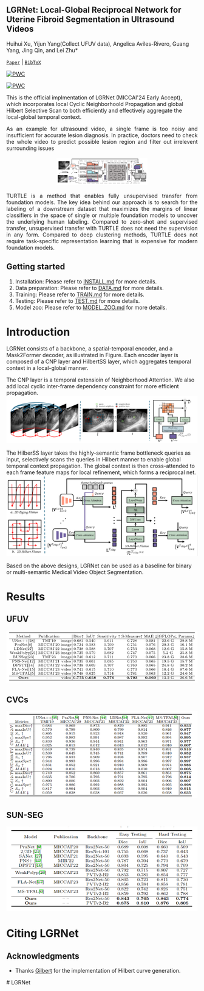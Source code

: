 
## LGRNet: Local-Global Reciprocal Network for Uterine Fibroid Segmentation in Ultrasound Videos 
Huihui Xu, Yijun Yang(Collect UFUV data), Angelica Aviles-Rivero, Guang Yang, Jing Qin, and Lei Zhu*


[`Paper`](https://arxiv.org/abs/2407.05703) | [`BibTeX`](#citing) 

[![PWC](https://img.shields.io/endpoint.svg?url=https://paperswithcode.com/badge/lgrnet-local-global-reciprocal-network-for/video-polyp-segmentation-on-sun-seg-easy-1)](https://paperswithcode.com/sota/video-polyp-segmentation-on-sun-seg-easy-1?p=lgrnet-local-global-reciprocal-network-for)
	
[![PWC](https://img.shields.io/endpoint.svg?url=https://paperswithcode.com/badge/lgrnet-local-global-reciprocal-network-for/video-polyp-segmentation-on-sun-seg-hard-1)](https://paperswithcode.com/sota/video-polyp-segmentation-on-sun-seg-hard-1?p=lgrnet-local-global-reciprocal-network-for)


This is the official implmentation of LGRNet (MICCAI'24 Early Accept), which incorporates local Cyclic Neighborhoold Propagation and global Hilbert Selective Scan to both efficiently and effectively aggregate the local-global temporal context. 

<div align="justify">As an example for ultrasound video, a single frame is too noisy and insufficient for accurate lesion diagnosis. In practice, doctors need to check the whole video to predict possible lesion region and filter out irrelevent surrounding issues </div>
</br>
<div align="center" style="padding: 0 100pt">
<img src="assets/images/pipeline.png">
</div>
</br>
<div align="justify">TURTLE is a method that enables fully unsupervised transfer from foundation models. The key idea behind our approach is to search for the labeling of a downstream dataset that maximizes the margins of linear classifiers in the space of single or multiple foundation models to uncover the underlying human labeling. Compared to zero-shot and supervised transfer, unsupervised transfer with TURTLE does not need the supervision in any form. Compared to deep clustering methods, TURTLE does not require task-specific representation learning that is expensive for modern foundation models.</div>


## Getting started

1. Installation: Please refer to [INSTALL.md](assets/INSTALL.md) for more details.
2. Data preparation: Please refer to [DATA.md](assets/DATA.md) for more details.
3. Training: Please refer to [TRAIN.md](assets/TRAIN.md) for more details.
4. Testing: Please refer to [TEST.md](assets/TEST.md) for more details. 
5. Model zoo: Please refer to [MODEL_ZOO.md](assets/MODEL_ZOO.md) for more details.

# Introduction 

LGRNet consists of a backbone, a spatial-temporal encoder, and a Mask2Former decoder, as illustrated in Figure. Each encoder layer is composed of a CNP layer and HilbertSS layer, which aggregates temporal context in a local-global manner.


The CNP layer is a temporal extensioin of Neighborhood Attention. We also add local cyclic inter-frame dependency constraint for more efficient propagation.
![CNP](assets/images/cnp.png)

The HilberSS layer takes the highly-semantic frame bottleneck queries as input, selectively scans the queries in Hilbert manner to enable global temporal context propagation. The global context is then cross-attended to each frame feature maps for local refinement, which forms a reciprocal net.
![HilbertSS](assets/images/hilbert.png)


Based on the above designs, LGRNet can be used as a baseline for binary or multi-semantic Medical Video Object Segmentation.



# Results

## UFUV

![UFUV](/assets/images/ufuv.png)

## CVCs

![CVC](/assets/images/cvcs.png)

## SUN-SEG

![SUN-SEG](/assets/images/sunseg.png)

# Citing LGRNet

<!-- ```
@misc{wu2023GLEE,
  author= {Junfeng Wu, Yi Jiang, Qihao Liu, Zehuan Yuan, Xiang Bai, Song Bai},
  title = {General Object Foundation Model for Images and Videos at Scale},
  year={2023},
  eprint={2312.09158},
  archivePrefix={arXiv}
}
``` -->

## Acknowledgments

- Thanks [Gilbert](https://github.com/jakubcerveny/gilbert) for the implementation of Hilbert curve generation.
<!-- 
- Thanks [Natten](https://github.com/SHI-Labs/NATTEN) for Neighborhood Attention.

- Thanks [Mamba](https://github.com/state-spaces/mamba) for S6.

- Thanks [VMamba](https://github.com/MzeroMiko/VMamba) for SS2D.

- Thanks [Mask2Former](https://github.com/jakubcerveny/gilbert) for the implementation of Hilbert curve generation. --># LGRNet
